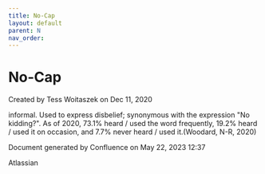 ```yaml
---
title: No-Cap
layout: default
parent: N
nav_order:
---
```


# No-Cap

Created by  Tess Woitaszek on Dec 11, 2020

informal. Used to express disbelief; synonymous with the expression &quot;No kidding?&quot;. As of 2020, 73.1% heard / used the word frequently, 19.2% heard / used it on occasion, and 7.7% never heard / used it.(Woodard, N-R, 2020)

Document generated by Confluence on May 22, 2023 12:37

Atlassian
